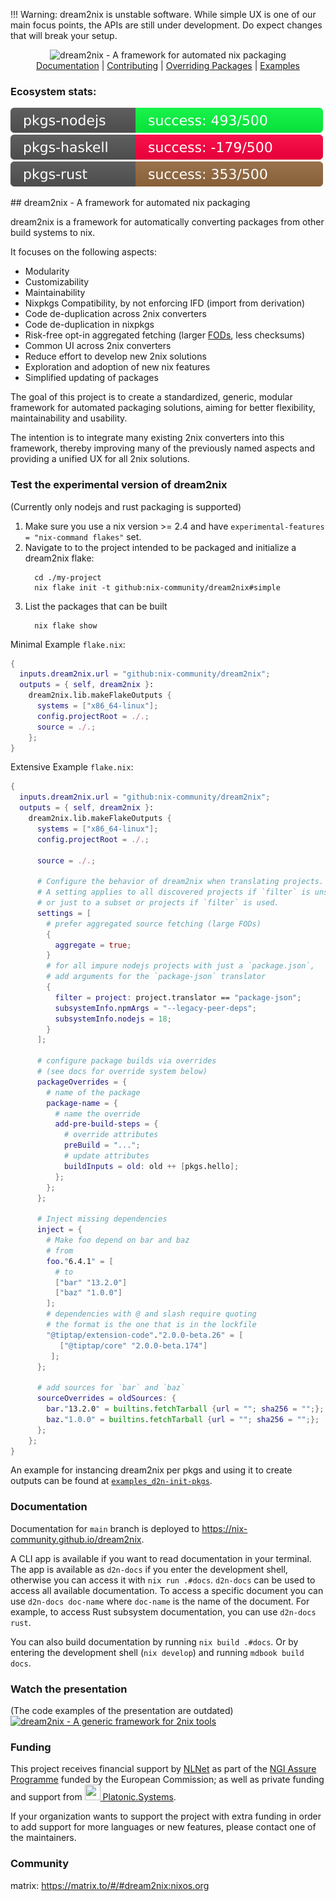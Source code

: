 !!! Warning: dream2nix is unstable software. While simple UX is one of our main focus points, the APIs  are still under development. Do expect changes that will break your setup.

<p align="center">
  <picture>
    <source width="600" media="(prefers-color-scheme: dark)" srcset="https://gist.githubusercontent.com/DavHau/755fed3774e89c0b9b8953a0a25309fa/raw/e2a12a60ae49aa5eb11b42775abdd1652dbe63c0/dream2nix-01.png">
    <source width="600" media="(prefers-color-scheme: light)" srcset="">
    <img width="600" alt="dream2nix - A framework for automated nix packaging" src="./dream2nix-dark.png">
  </picture>
  <br>
  <a href="https://nix-community.github.io/dream2nix/">Documentation</a> |
  <a href="https://nix-community.github.io/dream2nix/contributing.html">Contributing</a> |
  <a href="https://nix-community.github.io/dream2nix/intro/override-system.html">Overriding Packages</a> |
  <a href="https://github.com/nix-community/dream2nix/tree/main/examples">Examples</a>
</p>

### Ecosystem stats:
<p>
<a href="https://nix-community.github.io/dream2nix-auto-test/#pkgs-nodejs" target="_blank" rel="noopener noreferrer">
<img src="https://raw.githubusercontent.com/nix-community/dream2nix-auto-test/gh-pages/pkgs-nodejs.svg"></a>
<br>
<a href="https://nix-community.github.io/dream2nix-auto-test/#pkgs-haskell" target="_blank" rel="noopener noreferrer">
<img src="https://raw.githubusercontent.com/nix-community/dream2nix-auto-test/gh-pages/pkgs-haskell.svg"></a>
<br>
<a href="https://nix-community.github.io/dream2nix-auto-test/#pkgs-rust" target="_blank" rel="noopener noreferrer">
<img src="https://raw.githubusercontent.com/nix-community/dream2nix-auto-test/gh-pages/pkgs-rust.svg"></a>
</p>
## dream2nix - A framework for automated nix packaging

dream2nix is a framework for automatically converting packages from other build systems to nix.

It focuses on the following aspects:

- Modularity
- Customizability
- Maintainability
- Nixpkgs Compatibility, by not enforcing IFD (import from derivation)
- Code de-duplication across 2nix converters
- Code de-duplication in nixpkgs
- Risk-free opt-in aggregated fetching (larger [FODs](https://nixos.wiki/wiki/Glossary), less checksums)
- Common UI across 2nix converters
- Reduce effort to develop new 2nix solutions
- Exploration and adoption of new nix features
- Simplified updating of packages

The goal of this project is to create a standardized, generic, modular framework for automated packaging solutions, aiming for better flexibility, maintainability and usability.

The intention is to integrate many existing 2nix converters into this framework, thereby improving many of the previously named aspects and providing a unified UX for all 2nix solutions.

### Test the experimental version of dream2nix

(Currently only nodejs and rust packaging is supported)

1. Make sure you use a nix version >= 2.4 and have `experimental-features = "nix-command flakes"` set.
1. Navigate to to the project intended to be packaged and initialize a dream2nix flake:
    ```command
      cd ./my-project
      nix flake init -t github:nix-community/dream2nix#simple
    ```
1. List the packages that can be built
    ```command
      nix flake show
    ```


Minimal Example `flake.nix`:
```nix
{
  inputs.dream2nix.url = "github:nix-community/dream2nix";
  outputs = { self, dream2nix }:
    dream2nix.lib.makeFlakeOutputs {
      systems = ["x86_64-linux"];
      config.projectRoot = ./.;
      source = ./.;
    };
}
```

Extensive Example `flake.nix`:
```nix
{
  inputs.dream2nix.url = "github:nix-community/dream2nix";
  outputs = { self, dream2nix }:
    dream2nix.lib.makeFlakeOutputs {
      systems = ["x86_64-linux"];
      config.projectRoot = ./.;

      source = ./.;

      # Configure the behavior of dream2nix when translating projects.
      # A setting applies to all discovered projects if `filter` is unset,
      # or just to a subset or projects if `filter` is used.
      settings = [
        # prefer aggregated source fetching (large FODs)
        {
          aggregate = true;
        }
        # for all impure nodejs projects with just a `package.json`,
        # add arguments for the `package-json` translator
        {
          filter = project: project.translator == "package-json";
          subsystemInfo.npmArgs = "--legacy-peer-deps";
          subsystemInfo.nodejs = 18;
        }
      ];

      # configure package builds via overrides
      # (see docs for override system below)
      packageOverrides = {
        # name of the package
        package-name = {
          # name the override
          add-pre-build-steps = {
            # override attributes
            preBuild = "...";
            # update attributes
            buildInputs = old: old ++ [pkgs.hello];
          };
        };
      };

      # Inject missing dependencies
      inject = {
        # Make foo depend on bar and baz
        # from
        foo."6.4.1" = [
          # to
          ["bar" "13.2.0"]
          ["baz" "1.0.0"]
        ];
        # dependencies with @ and slash require quoting
        # the format is the one that is in the lockfile
        "@tiptap/extension-code"."2.0.0-beta.26" = [
           ["@tiptap/core" "2.0.0-beta.174"]
         ];
      };

      # add sources for `bar` and `baz`
      sourceOverrides = oldSources: {
        bar."13.2.0" = builtins.fetchTarball {url = ""; sha256 = "";};
        baz."1.0.0" = builtins.fetchTarball {url = ""; sha256 = "";};
      };
    };
}
```

An example for instancing dream2nix per pkgs and using it to create outputs can be found at [`examples_d2n-init-pkgs`](./examples/_d2n-init-pkgs/flake.nix).

### Documentation

Documentation for `main` branch is deployed to https://nix-community.github.io/dream2nix.

A CLI app is available if you want to read documentation in your terminal.
The app is available as `d2n-docs` if you enter the development shell, otherwise you can access it with `nix run .#docs`.
`d2n-docs` can be used to access all available documentation.
To access a specific document you can use `d2n-docs doc-name` where `doc-name` is the name of the document.
For example, to access Rust subsystem documentation, you can use `d2n-docs rust`.

You can also build documentation by running `nix build .#docs`.
Or by entering the development shell (`nix develop`) and running `mdbook build docs`.

### Watch the presentation

(The code examples of the presentation are outdated)
[![dream2nix - A generic framework for 2nix tools](https://gist.githubusercontent.com/DavHau/755fed3774e89c0b9b8953a0a25309fa/raw/3c8b2c56f5fca3bf5c343ffc179136eef39d4d6a/dream2nix-youtube-talk.png)](https://www.youtube.com/watch?v=jqCfHMvCsfQ)

### Funding

This project receives financial support by [NLNet](https://nlnet.nl/) as part of the [NGI Assure Programme](https://nlnet.nl/assure/) funded by the European Commission; as well as private funding and support from [<img src="https://platonic.systems/logo.svg" height="25" width="25" alt=""> Platonic.Systems](https://platonic.systems).

If your organization wants to support the project with extra funding in order to add support for more languages or new features, please contact one of the maintainers.

### Community

matrix: https://matrix.to/#/#dream2nix:nixos.org

